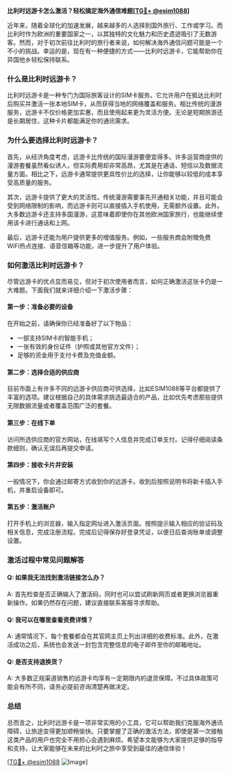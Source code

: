 **比利时远游卡怎么激活？轻松搞定海外通信难题[[TG💪+ @esim1088](https://t.me/s/esim1088)]**

近年来，随着全球化的加速发展，越来越多的人选择到国外旅行、工作或学习。而比利时作为欧洲的重要国家之一，以其独特的文化魅力和历史遗迹吸引了无数游客。然而，对于初次前往比利时的旅行者来说，如何解决海外通信问题可能是一个不小的挑战。幸运的是，现在有一种便捷的方式——比利时远游卡，它能帮助你在异国他乡轻松保持联系。

### **什么是比利时远游卡？**

比利时远游卡是一种专门为国际旅客设计的SIM卡服务。它允许用户在抵达比利时后购买并激活一张本地SIM卡，从而获得当地的网络覆盖和服务。相比传统的漫游服务，远游卡不仅价格更加实惠，而且使用起来更为灵活方便。无论是短期旅游还是长期居住，这种卡片都能满足你的通讯需求。

### **为什么要选择比利时远游卡？**

首先，从经济角度考虑，远游卡比传统的国际漫游要便宜得多。许多运营商提供的漫游套餐虽然看似诱人，但实际费用却非常高昂，尤其是在通话、短信以及数据流量方面。相比之下，远游卡通常提供更具性价比的选择，让你能够以较低的成本享受高质量的服务。

其次，远游卡提供了更大的灵活性。传统漫游需要事先开通相关功能，并且可能会受到网络限制的影响，而远游卡则可以直接插入手机使用，无需额外设置。此外，大多数远游卡还支持多国漫游，这意味着即使你在其他欧洲国家旅行，也能继续使用该卡进行通话和上网。

最后，远游卡还能为用户提供更多的增值服务。例如，一些服务商会附赠免费WiFi热点连接、语音信箱等功能，进一步提升了用户体验。

### **如何激活比利时远游卡？**

尽管远游卡的优点显而易见，但对于初次使用者而言，如何正确激活这张卡仍是一大难题。下面我们就来详细介绍一下激活步骤：

#### **第一步：准备必要的设备**
在开始之前，请确保你已经准备好了以下物品：
- 一部支持SIM卡的智能手机；
- 一张有效的身份证件（护照或其他官方文件）；
- 足够的资金用于支付卡费及充值金额。

#### **第二步：选择合适的供应商**
目前市面上有许多不同的远游卡供应商可供选择，比如ESIM1088等平台都提供了丰富的选项。建议根据自己的具体需求挑选最适合的产品，比如优先考虑那些提供无限数据流量或者覆盖范围广泛的套餐。

#### **第三步：在线下单**
访问所选供应商的官方网站，在线填写个人信息并完成订单支付。记得仔细阅读条款细则，确认无误后再提交申请。

#### **第四步：接收卡片并安装**
一般情况下，你会通过邮寄方式收到你的远游卡。收到后按照说明书将新卡插入手机，并重启设备即可。

#### **第五步：激活账户**
打开手机上的浏览器，输入指定网址进入激活页面。按照提示输入相应的验证码及相关信息，完成注册流程。完成后记得保存好登录凭证，以便日后查询账单或调整设置。

### **激活过程中常见问题解答**

#### **Q: 如果我无法找到激活链接怎么办？**
A: 首先检查是否正确输入了激活码，同时也可以尝试刷新网页或者更换浏览器重新操作。如果仍然存在问题，建议直接联系客服寻求帮助。

#### **Q: 我可以在哪里查看资费详情？**
A: 通常情况下，每个套餐都会在其官网主页上列出详细的收费标准。此外，在激活成功之后，系统也会发送一封包含完整信息的电子邮件至你的邮箱地址。

#### **Q: 是否支持退换货？**
A: 大多数正规渠道销售的远游卡均享有一定期限内的退货保障。不过具体政策可能会有所不同，请务必提前咨询清楚再做决定。

### **总结**

总而言之，比利时远游卡是一项非常实用的小工具，它可以帮助我们克服海外通讯障碍，让旅途变得更加顺畅愉快。只要掌握了正确的激活方法，即使是第一次接触这类产品的用户也完全不用担心会遇到麻烦。希望本文能够为大家提供足够的指导和支持，让大家能够在未来的比利时之旅中享受到最佳的通信体验！

[[TG💪+ @esim1088](https://t.me/s/esim1088) ![Image](https://i.postimg.cc/4NQfJmqS/Snipaste-2025-05-13-00-14-12.png)]